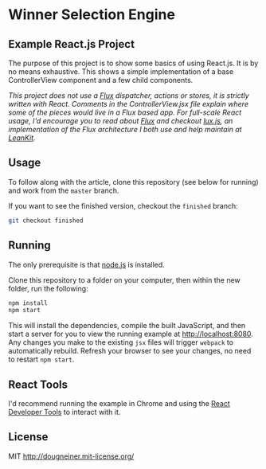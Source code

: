 # Winner Selection Engine
## Example React.js Project

The purpose of this project is to show some basics of using React.js. It is by no means exhaustive. This shows a simple implementation of a base ControllerView component and a few child components.

_This project does not use a [Flux](https://facebook.github.io/flux/) dispatcher, actions or stores, it is strictly written with React. Comments in the ControllerView.jsx file explain where some of the pieces would live in a Flux based app. For full-scale React usage, I'd encourage you to read about [Flux](https://facebook.github.io/flux/) and checkout [lux.js](https://github.com/LeanKit-Labs/lux.js), an implementation of the Flux architecture I both use and help maintain at [LeanKit](http://leankit.com)._

## Usage

To follow along with the article, clone this repository (see below for running) and work from the `master` branch.

If you want to see the finished version, checkout the `finished` branch:

```bash
git checkout finished
```

## Running

The only prerequisite is that [node.js](http://nodejs.org/) is installed. 

Clone this repository to a folder on your computer, then within the new folder, run the following:

```bash
npm install
npm start
```

This will install the dependencies, compile the built JavaScript, and then start a server for you to view the running example at <http://localhost:8080>. Any changes you make to the existing `jsx` files will trigger `webpack` to automatically rebuild. Refresh your browser to see your changes, no need to restart `npm start`.

## React Tools

I'd recommend running the example in Chrome and using the [React Developer Tools](https://chrome.google.com/webstore/detail/react-developer-tools/fmkadmapgofadopljbjfkapdkoienihi?hl=en) to interact with it.

## License

MIT <http://dougneiner.mit-license.org/>
